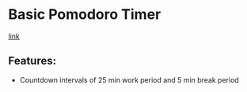 # Basic Pomodoro Timer

[link](https://apcurran.github.io/pomodoro-timer/)

## Features:

* Countdown intervals of 25 min work period and 5 min break period